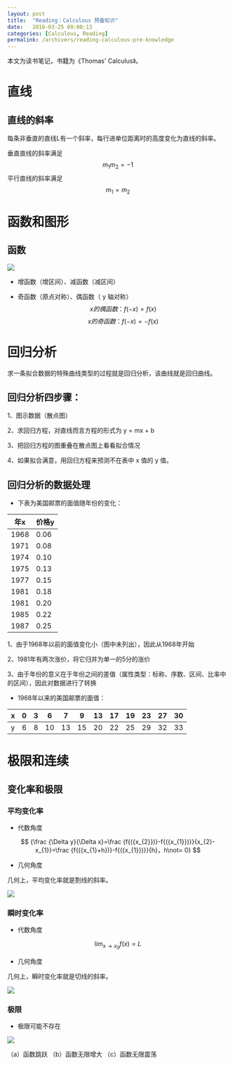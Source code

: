 ```yaml
---
layout: post
title:  "Reading：Calculous 预备知识"
date:   2016-03-25 09:00:13
categories: [Calculous, Reading]
permalink: /archivers/reading-calculous-pre-knowledge
---
```

本文为读书笔记，书籍为《Thomas' Calculus》。

# 直线

## 直线的斜率

每条非垂直的直线L有一个斜率，每行进单位距离时的高度变化为直线的斜率。

垂直直线的斜率满足
$$
{m}_{{1}}{m}_{{2}}=-1
$$
平行直线的斜率满足
$$
{m}_{{1}}={m}_{{2}}
$$
# 函数和图形

## 函数

![](http://github.com/thegofind/thegofind.github.io/raw/master/img/00010.png)

- 增函数（增区间）、减函数（减区间）

- 奇函数（原点对称）、偶函数（ y 轴对称）
  $$
  x的偶函数：f\left({-x}\right)=f\left({x}\right)
  $$
  $$
  x的奇函数：f\left({-x}\right)=-f\left({x}\right)
  $$

# 回归分析

求一条拟合数据的特殊曲线类型的过程就是回归分析，该曲线就是回归曲线。

## 回归分析四步骤：

1、图示数据（散点图）

2、求回归方程，对直线而言方程的形式为 y = mx + b

3、把回归方程的图重叠在散点图上看看拟合情况

4、如果拟合满意，用回归方程来预测不在表中 x 值的 y 值。

## 回归分析的数据处理

- 下表为美国邮票的面值随年份的变化：

| 年x   | 价格y  |
| ---- | ---- |
| 1968 | 0.06 |
| 1971 | 0.08 |
| 1974 | 0.10 |
| 1975 | 0.13 |
| 1977 | 0.15 |
| 1981 | 0.18 |
| 1981 | 0.20 |
| 1985 | 0.22 |
| 1987 | 0.25 |

1、由于1968年以前的面值变化小（图中未列出），因此从1968年开始

2、1981年有两次涨价，将它归并为单一的5分的涨价

3、由于年份的意义在于年份之间的差值（属性类型：标称、序数、区间、比率中的区间），因此对数据进行了转换

- 1968年以来的美国邮票的面值：

| x    | 0    | 3    | 6    | 7    | 9    | 13   | 17   | 19   | 23   | 27   | 30   |
| ---- | ---- | ---- | ---- | ---- | ---- | ---- | ---- | ---- | ---- | ---- | ---- |
| y    | 6    | 8    | 10   | 13   | 15   | 20   | 22   | 25   | 29   | 32   | 33   |

# 极限和连续

## 变化率和极限

### 平均变化率

- 代数角度

$$
{\frac {\Delta y}{\Delta x}=\frac {f{({x_{2}})}-f{({x_{1}})}}{x_{2}-x_{1}}=\frac {f{({x_{1}+h})}-f{({x_{1}})}}{h}，h\not= 0}
$$

- 几何角度

几何上，平均变化率就是割线的斜率。

![](http://github.com/thegofind/thegofind.github.io/raw/master/img/00011.png)

### 瞬时变化率

- 代数角度

$$
\lim_{x\rightarrow {x}_{{0}}}{f\left({x}\right)}=L
$$

- 几何角度

几何上，瞬时变化率就是切线的斜率。

![](http://github.com/thegofind/thegofind.github.io/raw/master/img/00012.png)

### 极限

- 极限可能不存在

![](http://github.com/thegofind/thegofind.github.io/raw/master/img/00006.png)

（a）函数跳跃	（b）函数无限增大	（c）函数无限震荡